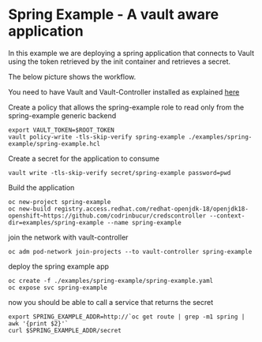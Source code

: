 # Spring Example - A vault aware application

In this example we are deploying a spring application that connects to Vault using the token retrieved by the init container and retrieves a secret.

The below picture shows the workflow.

You need to have Vault and Vault-Controller installed as explained [here](../../README.md)

Create a policy that allows the spring-example role to read only from the spring-example generic backend
```
export VAULT_TOKEN=$ROOT_TOKEN
vault policy-write -tls-skip-verify spring-example ./examples/spring-example/spring-example.hcl 
```

Create a secret for the application to consume
```
vault write -tls-skip-verify secret/spring-example password=pwd 
```

Build the application

```
oc new-project spring-example
oc new-build registry.access.redhat.com/redhat-openjdk-18/openjdk18-openshift~https://github.com/codrinbucur/credscontroller --context-dir=examples/spring-example --name spring-example
```
join the network with vault-controller
```
oc adm pod-network join-projects --to vault-controller spring-example
```
deploy the spring example app
```
oc create -f ./examples/spring-example/spring-example.yaml
oc expose svc spring-example
```
now you should be able to call a service that returns the secret
```
export SPRING_EXAMPLE_ADDR=http://`oc get route | grep -m1 spring | awk '{print $2}'`
curl $SPRING_EXAMPLE_ADDR/secret
```
